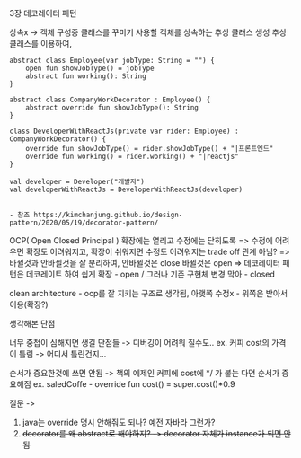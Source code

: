 3장 데코레이터 패턴

상속x -> 객체 구성중 클래스를 꾸미기
사용할 객체를 상속하는 추상 클래스 생성
추상 클래스를 이용하여,

```
abstract class Employee(var jobType: String = "") {
    open fun showJobType() = jobType
    abstract fun working(): String
}

abstract class CompanyWorkDecorator : Employee() {
    abstract override fun showJobType(): String
}

class DeveloperWithReactJs(private var rider: Employee) : CompanyWorkDecorator() {
    override fun showJobType() = rider.showJobType() + "|프론트엔드"
    override fun working() = rider.working() + "|reactjs"
}

val developer = Developer("개발자")
val developerWithReactJs = DeveloperWithReactJs(developer)


- 참조 https://kimchanjung.github.io/design-pattern/2020/05/19/decorator-pattern/
```


OCP( Open Closed Principal )
확장에는 열리고 수정에는 닫히도록
=> 수정에 어려우면 확장도 어려워지고, 확장이 쉬워지면 수정도 어려워지는 trade off 관계 아님?
=> 바뀔것과 안바뀔것을 잘 분리하여, 안바뀔것은 close 바뀔것은 open
=> 데코레이터 패턴은 데코레이트 하여 쉽게 확장 - open /  그러나 기존 구현체 변경 막아 - closed

clean architecture - ocp를 잘 지키는 구조로 생각됨, 아랫쪽 수정x - 위쪽은 받아서 이용(확장?)

생각해본 단점

너무 중첩이 심해지면 생길 단점들
-> 디버깅이 어려워 질수도.. ex. 커피  cost의 가격이 틀림 -> 어디서 틀린건지…

순서가 중요한것에 쓰면 안됨
-> 책의 예제인 커피에 cost에 */ 가 붙는 다면 순서가 중요해짐  ex. saledCoffe - override fun cost() = super.cost()*0.9


질문 ->
1. java는 override 명시 안해줘도 되나? 예전 자바라 그런가?
2. ~~decorator를 왜  abstract로 해야하지? -> decorator 자체가 instance가 되면 안됨~~
